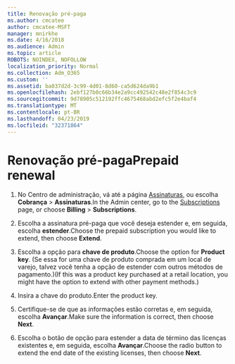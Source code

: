 ```yaml
---
title: Renovação pré-paga
ms.author: cmcatee
author: cmcatee-MSFT
manager: mnirkhe
ms.date: 4/16/2018
ms.audience: Admin
ms.topic: article
ROBOTS: NOINDEX, NOFOLLOW
localization_priority: Normal
ms.collection: Adm_O365
ms.custom: ''
ms.assetid: ba037d2d-3c99-4d01-8d60-ca5d624da9b1
ms.openlocfilehash: 2ebf127b0c66b34e2a9cc492542c48e2f854c3c9
ms.sourcegitcommit: 9d78905c512192ffc4675468abd2efc5f2e4baf4
ms.translationtype: MT
ms.contentlocale: pt-BR
ms.lasthandoff: 04/23/2019
ms.locfileid: "32371864"
---
```

# <a name="prepaid-renewal"></a><span data-ttu-id="bc618-102">Renovação pré-paga</span><span class="sxs-lookup"><span data-stu-id="bc618-102">Prepaid renewal</span></span>

1. <span data-ttu-id="bc618-103">No Centro de administração, vá até a página [Assinaturas](https://go.microsoft.com/fwlink/p/?linkid=842054), ou escolha **Cobrança** \> **Assinaturas**.</span><span class="sxs-lookup"><span data-stu-id="bc618-103">In the Admin center, go to the [Subscriptions](https://go.microsoft.com/fwlink/p/?linkid=842054) page, or choose **Billing** \> **Subscriptions**.</span></span>
    
2. <span data-ttu-id="bc618-104">Escolha a assinatura pré-paga que você deseja estender e, em seguida, escolha **estender**.</span><span class="sxs-lookup"><span data-stu-id="bc618-104">Choose the prepaid subscription you would like to extend, then choose **Extend**.</span></span>
    
3. <span data-ttu-id="bc618-105">Escolha a opção para **chave de produto**.</span><span class="sxs-lookup"><span data-stu-id="bc618-105">Choose the option for **Product key**.</span></span> <span data-ttu-id="bc618-106">(Se essa for uma chave de produto comprada em um local de varejo, talvez você tenha a opção de estender com outros métodos de pagamento.)</span><span class="sxs-lookup"><span data-stu-id="bc618-106">(If this was a product key purchased at a retail location, you might have the option to extend with other payment methods.)</span></span>
    
4. <span data-ttu-id="bc618-107">Insira a chave do produto.</span><span class="sxs-lookup"><span data-stu-id="bc618-107">Enter the product key.</span></span>
    
5. <span data-ttu-id="bc618-108">Certifique-se de que as informações estão corretas e, em seguida, escolha **Avançar**.</span><span class="sxs-lookup"><span data-stu-id="bc618-108">Make sure the information is correct, then choose **Next**.</span></span>
    
6. <span data-ttu-id="bc618-109">Escolha o botão de opção para estender a data de término das licenças existentes e, em seguida, escolha **Avançar**.</span><span class="sxs-lookup"><span data-stu-id="bc618-109">Choose the radio button to extend the end date of the existing licenses, then choose **Next**.</span></span>
    

